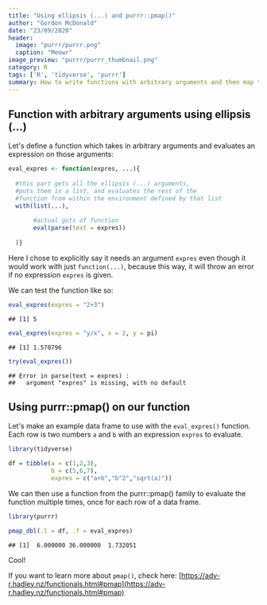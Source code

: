 ```yaml
---
title: "Using ellipsis (...) and purrr::pmap()"
author: "Gordon McDonald"
date: "23/09/2020"
header:
  image: "purrr/purrr.png"
  caption: "Meowr"
image_preview: "purrr/purrr_thumbnail.png"
category: R
tags: ['R', 'tidyverse', 'purrr']
summary: How to write functions with arbitrary arguments and then map them over data frames.
---
```



## Function with arbitrary arguments using ellipsis (...)

Let's define a function which takes in arbitrary arguments and evaluates an expression on those arguments:

```r
eval_expres <- function(expres, ...){
  
  #this part gets all the ellipsis (...) arguments, 
  #puts them in a list, and evaluates the rest of the 
  #function from within the environment defined by that list
  with(list(...),
       
       #actual guts of function
       eval(parse(text = expres))
       
  )}
```
Here I chose to explicitly say it needs an argument `expres` even though it would work with just `function(...)`, because this way, it will throw an error if no expression `expres` is given.

We can test the function like so:

```r
eval_expres(expres = "2+3")
```

```
## [1] 5
```

```r
eval_expres(expres = "y/x", x = 2, y = pi)
```

```
## [1] 1.570796
```

```r
try(eval_expres())
```

```
## Error in parse(text = expres) : 
##   argument "expres" is missing, with no default
```

## Using purrr::pmap() on our function

Let's make an example data frame to use with the `eval_expres()` function. Each row is two numbers `a` and `b` with an expression `expres` to evaluate.

```r
library(tidyverse)

df = tibble(a = c(1,2,3),
            b = c(5,6,7),
            expres = c("a+b","b^2","sqrt(a)"))
```

We can then use a function from the purrr::pmap() family to evaluate the function multiple times, once for each row of a data frame.

```r
library(purrr)

pmap_dbl(.l = df, .f = eval_expres)
```

```
## [1]  6.000000 36.000000  1.732051
```

Cool! 

If you want to learn more about `pmap()`, check here: [https://adv-r.hadley.nz/functionals.html#pmap](https://adv-r.hadley.nz/functionals.html#pmap)
